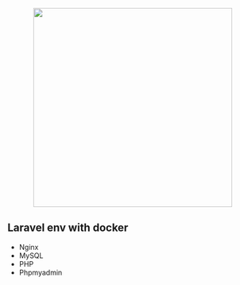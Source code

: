 <p align="center"><a href="https://laravel.com" target="_blank"><img src="https://www.docker.com/wp-content/uploads/2022/03/horizontal-logo-monochromatic-white.png.webp" width="400"></a></p>

## Laravel env with docker

- Nginx 
- MySQL
- PHP
- Phpmyadmin
